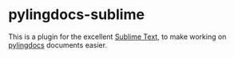 # pylingdocs-sublime

This is a plugin for the excellent [Sublime Text](https://www.sublimetext.com/), to make working on [pylingdocs](https://github.com/fmatter/pylingdocs/) documents easier.
